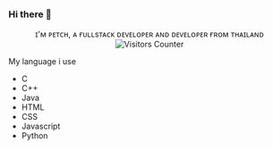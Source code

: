 ### Hi there 👋

<p align="center">
  <span>ɪ'ᴍ ᴘᴇᴛᴄʜ, ᴀ ғᴜʟʟsᴛᴀᴄᴋ ᴅᴇᴠᴇʟᴏᴘᴇʀ ᴀɴᴅ ᴅᴇᴠᴇʟᴏᴘᴇʀ ғʀᴏᴍ ᴛʜᴀɪʟᴀɴᴅ<span>

  <br>
  <img src="https://visitor-badge.glitch.me/badge?page_id=P3TCH" alt="Visitors Counter">
</p>

My language i use
  - C
  - C++
  - Java
  - HTML
  - CSS
  - Javascript
  - Python

<!--
**P3TCH/P3TCH** is a ✨ _special_ ✨ repository because its `README.md` (this file) appears on your GitHub profile.

Here are some ideas to get you started:

- 🔭 I’m currently working on ...
- 🌱 I’m currently learning ...
- 👯 I’m looking to collaborate on ...
- 🤔 I’m looking for help with ...
- 💬 Ask me about ...
- 📫 How to reach me: ...
- 😄 Pronouns: ...
- ⚡ Fun fact: ...
-->
